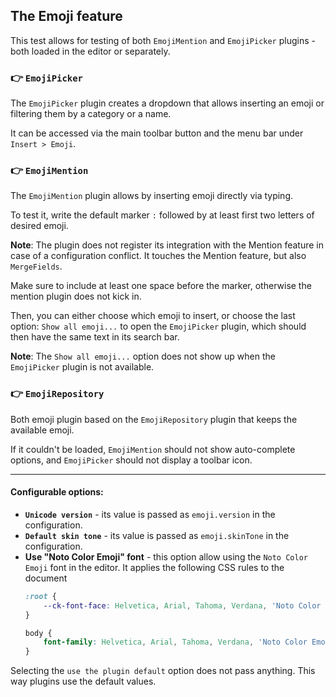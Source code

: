 ## The Emoji feature

This test allows for testing of both `EmojiMention` and `EmojiPicker` plugins - both loaded in the editor or separately.

### 👉️ `EmojiPicker`

The `EmojiPicker` plugin creates a dropdown that allows inserting an emoji or filtering them by a category or a name.

It can be accessed via the main toolbar button and the menu bar under `Insert > Emoji`.

### 👉️ `EmojiMention`

The `EmojiMention` plugin allows by inserting emoji directly via typing.

To test it, write the default marker `:` followed by at least first two letters of desired emoji.

**Note**: The plugin does not register its integration with the Mention feature in case of a configuration conflict. It touches the Mention feature, but also `MergeFields`.

Make sure to include at least one space before the marker, otherwise the mention plugin does not kick in. 

Then, you can either choose which emoji to insert, or choose the last option: `Show all emoji...` to open the `EmojiPicker` plugin, which should then have the same text in its search bar.

**Note**: The `Show all emoji...` option does not show up when the `EmojiPicker` plugin is not available.

### 👉️ `EmojiRepository`

Both emoji plugin based on the `EmojiRepository` plugin that keeps the available emoji.

If it couldn't be loaded, `EmojiMention` should not show auto-complete options, and `EmojiPicker` should not display a toolbar icon.

---

#### Configurable options:

* **`Unicode version`** - its value is passed as `emoji.version` in the configuration.
* **`Default skin tone`** - its value is passed as `emoji.skinTone` in the configuration.
* **Use "Noto Color Emoji" font** - this option allow using the `Noto Color Emoji` font in the editor. It applies the following CSS rules to the document
    ```css
    :root {
        --ck-font-face: Helvetica, Arial, Tahoma, Verdana, 'Noto Color Emoji';
    }
    
    body {
        font-family: Helvetica, Arial, Tahoma, Verdana, 'Noto Color Emoji';
    }
    ```

Selecting the `use the plugin default` option does not pass anything. This way plugins use the default values.
